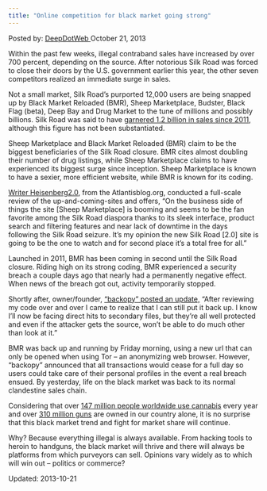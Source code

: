 ```yaml
---
title: "Online competition for black market going strong"
---
```


<span>Posted by: <a href="https://www.deepdotweb.com/author/admin/" title="">DeepDotWeb </a></span>
<span>October 21, 2013</span>


<p>Within the past few weeks, illegal contraband sales have increased by over 700 percent, depending on the source. After notorious Silk Road was forced to close their doors by the U.S. government earlier this year, the other seven competitors realized an immediate surge in sales.</p>
<p>Not a small market, Silk Road&#8217;s purported 12,000 users are being snapped up by Black Market Reloaded (BMR), Sheep Marketplace, Budster, Black Flag (beta), Deep Bay and Drug Market to the tune of millions and possibly billions. Silk Road was said to have <a href="http://www.forbes.com/sites/ryanmac/2013/10/18/false-alarm-silk-road-competitor-black-market-reloaded-staying-online/">garnered 1.2 billion in sales since 2011</a>, although this figure has not been substantiated.</p>
<p>Sheep Marketplace and Black Market Reloaded (BMR) claim to be the biggest beneficiaries of the Silk Road closure. BMR cites almost doubling their number of drug listings, while Sheep Marketplace claims to have experienced its biggest surge since inception. Sheep Marketplace is known to have a sexier, more efficient website, while BMR is known for its coding.</p>
<p><a href="http://atlantisblog.org/191/">Writer Heisenberg2.0</a>, from the Atlantisblog.org, conducted a full-scale review of the up-and-coming-sites and offers, &#8220;On the business side of things the site [Sheep Marketplace] is booming and seems to be the fan favorite among the Silk Road diaspora thanks to its sleek interface, product search and filtering features and near lack of downtime in the days following the Silk Road seizure. It’s my opinion the new Silk Road [2.0] site is going to be the one to watch and for second place it’s a total free for all.&#8221;</p>
<p>Launched in 2011, BMR has been coming in second until the Silk Road closure. Riding high on its strong coding, BMR experienced a security breach a couple days ago that nearly had a permanently negative effect. When news of the breach got out, activity temporarily stopped.</p>
<p>Shortly after, owner/founder, <a href="http://www.forbes.com/sites/ryanmac/2013/10/18/false-alarm-silk-road-competitor-black-market-reloaded-staying-online/">&#8220;backopy&#8221; posted an update,</a> &#8220;After reviewing my code over and over I came to realize that I can still put it back up. I know I&#8217;ll now be facing direct hits to secondary files, but they&#8217;re all well protected and even if the attacker gets the source, won&#8217;t be able to do much other than look at it.&#8221;</p>
<p>BMR was back up and running by Friday morning, using a new url that can only be opened when using Tor &#8211; an anonymizing web browser. However, &#8220;backopy&#8221; announced that all transactions would cease for a full day so users could take care of their personal profiles in the event a real breach ensued. By yesterday, life on the black market was back to its normal clandestine sales chain.</p>
<p>Considering that over <a href="http://www.who.int/substance_abuse/facts/psychoactives/en/index.html">147 million people worldwide use cannabis</a> every year and over <a href="http://www.pewresearch.org/fact-tank/2013/06/04/a-minority-of-americans-own-guns-but-just-how-many-is-unclear/">310 million guns</a> are owned in our country alone, it is no surprise that this black market trend and fight for market share will continue.</p>
<p>Why? Because everything illegal is always available. From hacking tools to heroin to handguns, the black market will thrive and there will always be platforms from which purveyors can sell. Opinions vary widely as to which will win out &#8211; politics or commerce?</p>
</div>
 

Updated: 2013-10-21